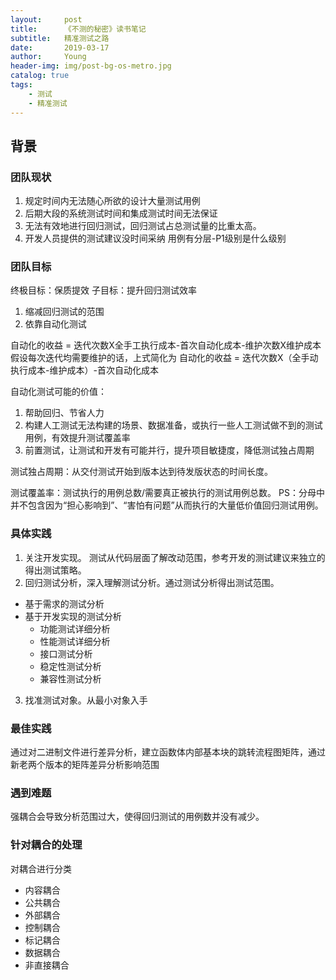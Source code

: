 ```yaml
---
layout:     post
title:      《不测的秘密》读书笔记
subtitle:   精准测试之路
date:       2019-03-17
author:     Young
header-img: img/post-bg-os-metro.jpg
catalog: true
tags:
    - 测试
    - 精准测试
---
```


## 背景

### 团队现状

1. 规定时间内无法随心所欲的设计大量测试用例
2. 后期大段的系统测试时间和集成测试时间无法保证
3. 无法有效地进行回归测试，回归测试占总测试量的比重太高。
4. 开发人员提供的测试建议没时间采纳
用例有分层-P1级别是什么级别


### 团队目标

终极目标：保质提效
子目标：提升回归测试效率
1. 缩减回归测试的范围
2. 依靠自动化测试

自动化的收益 = 迭代次数X全手工执行成本-首次自动化成本-维护次数X维护成本
假设每次迭代均需要维护的话，上式简化为
自动化的收益 = 迭代次数X（全手动执行成本-维护成本）-首次自动化成本

自动化测试可能的价值：
1. 帮助回归、节省人力
2. 构建人工测试无法构建的场景、数据准备，或执行一些人工测试做不到的测试用例，有效提升测试覆盖率
3. 前置测试，让测试和开发有可能并行，提升项目敏捷度，降低测试独占周期

测试独占周期：从交付测试开始到版本达到待发版状态的时间长度。

测试覆盖率：测试执行的用例总数/需要真正被执行的测试用例总数。 PS：分母中并不包含因为“担心影响到”、“害怕有问题”从而执行的大量低价值回归测试用例。

### 具体实践

1. 关注开发实现。 测试从代码层面了解改动范围，参考开发的测试建议来独立的得出测试策略。
2. 回归测试分析，深入理解测试分析。通过测试分析得出测试范围。
 -	基于需求的测试分析
 -  基于开发实现的测试分析
 	- 功能测试详细分析
 	- 性能测试详细分析
 	- 接口测试分析
 	- 稳定性测试分析
 	- 兼容性测试分析
3. 找准测试对象。从最小对象入手

### 最佳实践

通过对二进制文件进行差异分析，建立函数体内部基本块的跳转流程图矩阵，通过新老两个版本的矩阵差异分析影响范围

### 遇到难题

强耦合会导致分析范围过大，使得回归测试的用例数并没有减少。

### 针对耦合的处理

对耦合进行分类
- 内容耦合
- 公共耦合
- 外部耦合
- 控制耦合
- 标记耦合
- 数据耦合
- 非直接耦合










